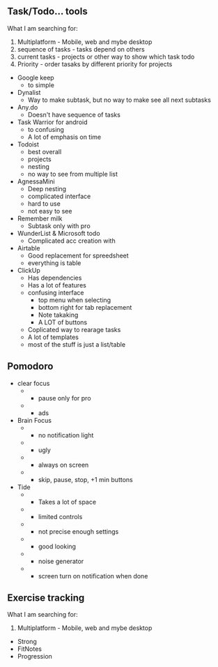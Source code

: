 ## Task/Todo... tools
What I am searching for:
1. Multiplatform - Mobile, web and mybe desktop
1. sequence of tasks - tasks depend on others
1. current tasks - projects or other way to show which task todo
1. Priority - order tasaks by different priority for projects
- Google keep
    - to simple
- Dynalist
    - Way to make subtask, but no way to make see all next subtasks
- Any.do
    - Doesn't have sequence of tasks
- Task Warrior for android
    - to confusing
    - A lot of emphasis on time
- Todoist
    - best overall
    - projects
    - nesting
    - no way to see from multiple list
- AgnessaMini
    - Deep nesting
    - complicated interface
    - hard to use
    - not easy to see
- Remember milk
    - Subtask only with pro
- WunderList & Microsoft todo
    - Complicated acc creation with
- Airtable
    - Good replacement for spreedsheet
    - everything is table
- ClickUp
    - Has dependencies
    - Has a lot of features
    - confusing interface
        - top menu when selecting
        - bottom right for tab replacement
        - Note takaking
        - A LOT of buttons
    - Coplicated way to rearage tasks
    - A lot of templates
    - most of the stuff is just a list/table
## Pomodoro
- clear focus
    - - pause only for pro
    - - ads
- Brain Focus
    - - no notification light
    - - ugly
    - - always on screen
    - + skip, pause, stop, +1 min buttons
- Tide
    - - Takes a lot of space
    - - limited controls
    - - not precise enough settings
    - + good looking
    - + noise generator
    - + screen turn on notification when done
## Exercise tracking
What I am searching for:
1. Multiplatform - Mobile, web and mybe desktop
- Strong
- FitNotes
- Progression
